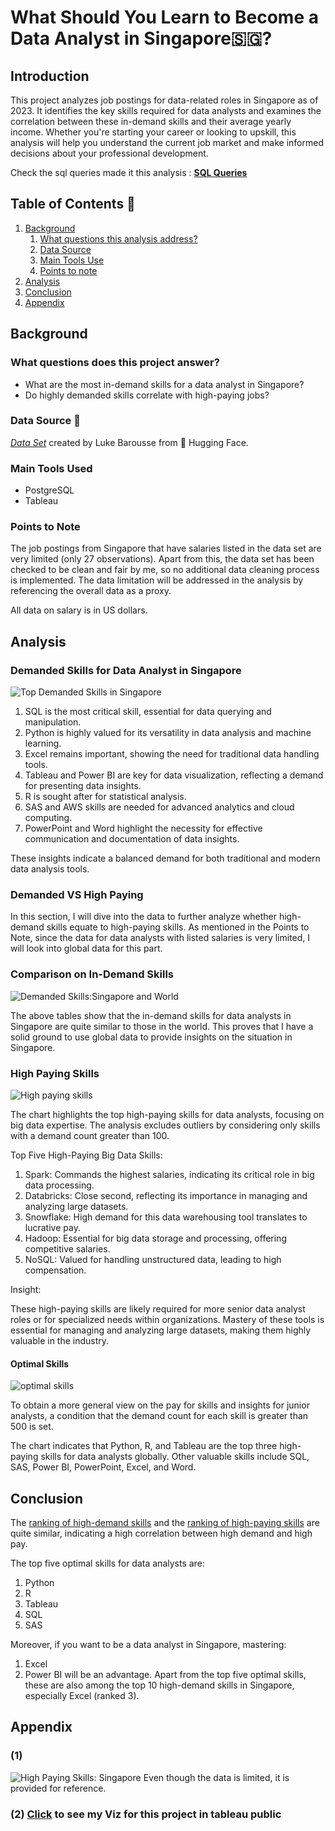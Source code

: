 # What Should You Learn to Become a Data Analyst in Singapore🇸🇬?

## Introduction

This project analyzes job postings for data-related roles in Singapore as of 2023. It identifies the key skills required for data analysts and examines the correlation between these in-demand skills and their average yearly income. Whether you're starting your career or looking to upskill, this analysis will help you understand the current job market and make informed decisions about your professional development.

Check the sql queries made it this analysis : [**SQL Queries**](/project_sql/)

## Table of Contents 📖

1. [Background](#background)
   1. [What questions this analysis address?](#what-question-this-analysis-address?)
   2. [Data Source](#data-source-)
   3. [Main Tools Use](#main-tools-used)
   4. [Points to note](#points-to-note)
2. [Analysis](#analysis)
3. [Conclusion](#conclusion)
4. [Appendix](#appendix)

## Background

### What questions does this project answer?

* What are the most in-demand skills for a data analyst in Singapore?
* Do highly demanded skills correlate with high-paying jobs?

### Data Source 📓

[*Data Set*](https://huggingface.co/datasets/lukebarousse/data_jobs/tree/main) created by Luke Barousse from 🤗 Hugging Face.

### Main Tools Used

* PostgreSQL
* Tableau

### Points to Note

The job postings from Singapore that have salaries listed in the data set are very limited (only 27 observations). Apart from this, the data set has been checked to be clean and fair by me, so no additional data cleaning process is implemented. The data limitation will be addressed in the analysis by referencing the overall data as a proxy.

All data on salary is in US dollars.

## Analysis

### Demanded Skills for Data Analyst in Singapore

![Top Demanded Skills in Singapore](assets/top_10_sg.png)

1.	SQL is the most critical skill, essential for data querying and manipulation.
2.	Python is highly valued for its versatility in data analysis and machine learning.
3.	Excel remains important, showing the need for traditional data handling tools.
4.	Tableau and Power BI are key for data visualization, reflecting a demand for presenting data   insights.
5.	R is sought after for statistical analysis.
6.	SAS and AWS skills are needed for advanced analytics and cloud computing.
7.	PowerPoint and Word highlight the necessity for effective communication and documentation of data insights.

These insights indicate a balanced demand for both traditional and modern data analysis tools.


### Demanded VS High Paying

In this section, I will dive into the data to further analyze whether high-demand skills equate to high-paying skills. As mentioned in the Points to Note, since the data for data analysts with listed salaries is very limited, I will look into global data for this part.

### Comparison on In-Demand Skills
![Demanded Skills:Singapore and World](assets/Demanded_skills.png)

The above tables show that the in-demand skills for data analysts in Singapore are quite similar to those in the world. This proves that I have a solid ground to use global data to provide insights on the situation in Singapore.

### High Paying Skills

![High paying skills](assets/skills_salary_condition1.png)

The chart highlights the top high-paying skills for data analysts, focusing on big data expertise. The analysis excludes outliers by considering only skills with a demand count greater than 100.

Top Five High-Paying Big Data Skills:

1.	Spark: Commands the highest salaries, indicating its critical role in big data processing.
2.	Databricks: Close second, reflecting its importance in managing and analyzing large datasets.
3.	Snowflake: High demand for this data warehousing tool translates to lucrative pay.
4.	Hadoop: Essential for big data storage and processing, offering competitive salaries.
5.	NoSQL: Valued for handling unstructured data, leading to high compensation.

Insight:

These high-paying skills are likely required for more senior data analyst roles or for specialized needs within organizations. Mastery of these tools is essential for managing and analyzing large datasets, making them highly valuable in the industry.

#### Optimal Skills

![optimal skills](assets/skills_salary_condition2.png)

To obtain a more general view on the pay for skills and insights for junior analysts, a condition that the demand count for each skill is greater than 500 is set.

The chart indicates that Python, R, and Tableau are the top three high-paying skills for data analysts globally. Other valuable skills include SQL, SAS, Power BI, PowerPoint, Excel, and Word.

## Conclusion

The [ranking of high-demand skills](#comparison-on-in-demand-skills) and the [ranking of high-paying skills](#optimal-skills) are quite similar, indicating a high correlation between high demand and high pay.

The top five optimal skills for data analysts are:
1. Python
2. R
3. Tableau
4. SQL
5. SAS

Moreover, if you want to be a data analyst in Singapore, mastering:
1. Excel
2. Power BI
will be an advantage. Apart from the top five optimal skills, these are also among the top 10 high-demand skills in Singapore, especially Excel (ranked 3).


## Appendix

### (1)

![High Paying Skills: Singapore](assets/skills_salary_sg.png)
Even though the data is limited, it is provided for reference.

### (2) [Click](https://public.tableau.com/views/required_skills_for_data_analyst/top_10_sg?:language=en-US&:sid=&:redirect=auth&:display_count=n&:origin=viz_share_link) to see my Viz for this project in tableau public